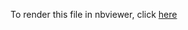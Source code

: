 To render this file in nbviewer, click [here](http://nbviewer.ipython.org/github/peterpandamanda/particles_post/blob/master/sinwave_anvil_postprocessing.ipynb)
